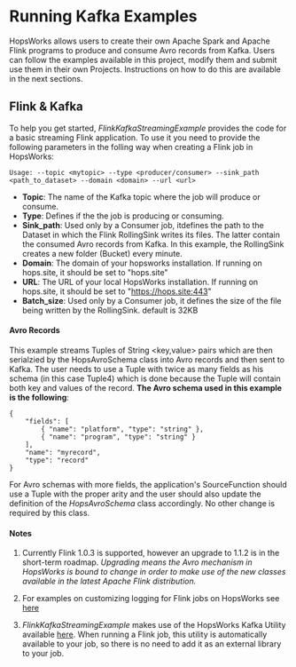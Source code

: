 # Running Kafka Examples
HopsWorks allows users to create their own Apache Spark and Apache Flink programs to produce and consume Avro records from Kafka. Users can follow the examples available in this project, modify them and submit use them in their own Projects. Instructions on how to do this are available in the next sections. 

## Flink & Kafka
To help you get started, *FlinkKafkaStreamingExample* provides the code for a basic streaming Flink application. To use it you need to provide the following parameters in the folling way when creating a Flink job in HopsWorks:
```
Usage: --topic <mytopic> --type <producer/consumer> --sink_path <path_to_dataset> --domain <domain> --url <url>
```
* **Topic**: The name of the Kafka topic where the job will produce or consume.
* **Type**: Defines if the the job is producing or consuming.
* **Sink_path**: Used only by a Consumer job, itdefines the path to the Dataset in which the Flink RollingSink writes its files. The latter contain the consumed Avro records from Kafka. In this example, the RollingSink creates a new folder (Bucket) every minute.
* **Domain**: The domain of your hopsworks installation. If running on hops.site, it should be set to "hops.site"
* **URL**: The URL of your local HopsWorks installation. If running on hops.site, it should be set to "https://hops.site:443" 
* **Batch_size**: Used only by a Consumer job, it defines the size of the file being written by the RollingSink. default is 32KB


#### Avro Records
This example streams Tuples of String <key,value> pairs which are then serialzied by the HopsAvroSchema class into Avro records and then sent to Kafka. The user needs to use a Tuple with twice as many fields as his schema (in this case Tuple4) which is done because the Tuple will contain both key and values of the record. **The Avro schema used in this example is the following**:

```
{
    "fields": [
        { "name": "platform", "type": "string" },
        { "name": "program", "type": "string" }
    ],
    "name": "myrecord",
    "type": "record"
}
```
For Avro schemas with more fields, the application's SourceFunction should use a Tuple with the proper arity and the user should also update the definition of the *HopsAvroSchema* class accordingly. No other change is required by this class.
#### Notes
1. Currently Flink 1.0.3 is supported, however an upgrade to 1.1.2 is in the short-term roadmap. *Upgrading means the Avro mechanism in HopsWorks is bound to change in order to make use of the new classes available in the latest Apache Flink distribution.*

2. For examples on customizing logging for Flink jobs on HopsWorks see [here](https://github.com/hopshadoop/hops-kafka-examples/tree/master/examples-flink) 

3. *FlinkKafkaStreamingExample* makes use of the HopsWorks Kafka Utility available [here](https://github.com/hopshadoop/kafka-util). When running a Flink job, this utility is automatically available to your job, so there is no need to add it as an external library to your job.
